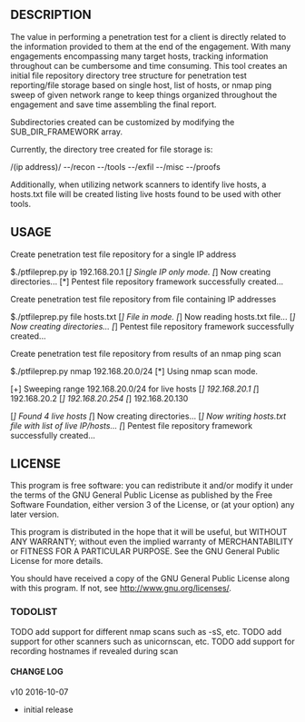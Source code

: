 ## DESCRIPTION

The value in performing a penetration test for a client is directly related to the information provided
to them at the end of the engagement. With many engagements encompassing many target hosts, tracking
information throughout can be cumbersome and time consuming. This tool creates an initial file repository
directory tree structure for penetration test reporting/file storage based on single host, list of hosts,
or nmap ping sweep of given network range to keep things organized throughout the engagement and save
time assembling the final report.

Subdirectories created can be customized by modifying the SUB_DIR_FRAMEWORK array.

Currently, the directory tree created for file storage is:

/(ip address)/
      --/recon
      --/tools
      --/exfil
      --/misc
      --/proofs

Additionally, when utilizing network scanners to identify live hosts, a hosts.txt file will be created
listing live hosts found to be used with other tools.

## USAGE

Create penetration test file repository for a single IP address

$./ptfileprep.py ip 192.168.20.1
[*] Single IP only mode.
[*] Now creating directories...
[*] Pentest file repository framework successfully created... 

Create penetration test file repository from file containing IP addresses

$./ptfileprep.py file hosts.txt
[*] File in mode.
[*] Now reading hosts.txt file...
[*] Now creating directories...
[*] Pentest file repository framework successfully created...

Create penetration test file repository from results of an nmap ping scan

$./ptfileprep.py nmap 192.168.20.0/24
[*] Using nmap scan mode.

[+] Sweeping range 192.168.20.0/24 for live hosts
[*] 192.168.20.1
[*] 192.168.20.2
[*] 192.168.20.254
[*] 192.168.20.130

[*] Found 4 live hosts
[*] Now creating directories...
[*] Now writing hosts.txt file with list of live IP/hosts...
[*] Pentest file repository framework successfully created...

## LICENSE

This program is free software: you can redistribute it and/or modify
it under the terms of the GNU General Public License as published by
the Free Software Foundation, either version 3 of the License, or
(at your option) any later version.

This program is distributed in the hope that it will be useful,
but WITHOUT ANY WARRANTY; without even the implied warranty of
MERCHANTABILITY or FITNESS FOR A PARTICULAR PURPOSE.  See the
GNU General Public License for more details.

You should have received a copy of the GNU General Public License
along with this program.  If not, see <http://www.gnu.org/licenses/>.

### TODOLIST

TODO add support for different nmap scans such as -sS, etc.
TODO add support for other scanners such as unicornscan, etc.
TODO add support for recording hostnames if revealed during scan

#### CHANGE LOG

v10 2016-10-07
- initial release

